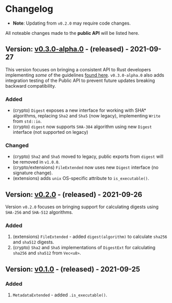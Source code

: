 # Changelog

- **Note**: Updating from `v0.2.0` may require code changes.


All noteable changes made to the **public API** will be listed here.

## Version: [v0.3.0-alpha.0] - (released) - 2021-09-27

This version focuses on bringing a consistent API to Rust developers implementing *some* of the guidelines [found here](https://rust-lang.github.io/api-guidelines/about.html). `v0.3.0-alpha.0` also adds integration testing of the Public API to prevent future updates breaking backward compatibility.

### Added

- (crypto) `Digest` exposes a new interface for working with SHA* algorithms, replacing `Sha2` and `Sha5` (now legacy), implementing `Write` from `std::io`.
- (crypto) `digest` now supports `SHA-384` algorithm using new `Digest` interface (not supported on legacy)

### Changed

- (crypto) `Sha2` and `Sha5` moved to legacy, public exports from `digest` will be removed in `v1.0.0`.
- (crypto/extensions) `FileExtended` now uses new `Digest` interface (no signature change).
- (extensions) adds `unix` OS-specific attribute to `is_executable()`.


## Version: [v0.2.0] - (released) - 2021-09-26

Version `v0.2.0` focuses on bringing support for calculating digests using `SHA-256` and `SHA-512` algorithms.


### Added

1. (extensions) `FileExtended` - added `digest(algorithm)` to calculate `sha256` and `sha512` digests.
2. (crypto) `Sha2` and `Sha5` implementations of `DigestExt` for calculating `sha256` and `sha512` from `Vec<u8>`.

## Version: [v0.1.0] - (released) - 2021-09-25

### Added

1. `MetadataExtended` - added `.is_executable()`.

[v0.1.0]: https://docs.rs/fsextra/0.1.0/fsextra/
[v0.2.0]: https://docs.rs/fsextra/0.2.0/fsextra/
[v0.3.0-alpha.0]: https://docs.rs/fsextra/0.3.0-alpha.0/fsextra/